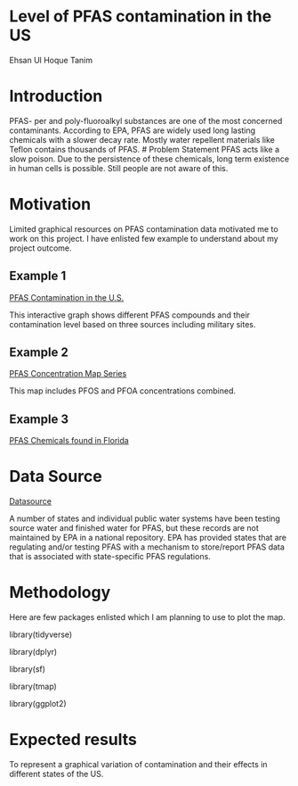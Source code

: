 Level of PFAS contamination in the US
================
Ehsan Ul Hoque Tanim

# Introduction

PFAS- per and poly-fluoroalkyl substances are one of the most concerned
contaminants. According to EPA, PFAS are widely used long lasting
chemicals with a slower decay rate. Mostly water repellent materials
like Teflon contains thousands of PFAS. \# Problem Statement PFAS acts
like a slow poison. Due to the persistence of these chemicals, long term
existence in human cells is possible. Still people are not aware of
this.

# Motivation

Limited graphical resources on PFAS contamination data motivated me to
work on this project. I have enlisted few example to understand about my
project outcome.

## Example 1

[PFAS Contamination in the
U.S.](https://www.ewg.org/interactive-maps/pfas_contamination/map/)

This interactive graph shows different PFAS compounds and their
contamination level based on three sources including military sites.

## Example 2

[PFAS Concentration Map
Series](https://cdphe.maps.arcgis.com/apps/MapSeries/index.html?appid=0fd782d4fe2f49ed967b682e10573834)

This map includes PFOS and PFOA concentrations combined.

## Example 3

[PFAS Chemicals found in Florida](https://www.fight4zero.org/pfasmap)

# Data Source

[Datasource](https://echo.epa.gov/system/files/Drinking_Water_Testing_Data_State_01-03-2022_0.xlsx)

A number of states and individual public water systems have been testing
source water and finished water for PFAS, but these records are not
maintained by EPA in a national repository. EPA has provided states that
are regulating and/or testing PFAS with a mechanism to store/report PFAS
data that is associated with state-specific PFAS regulations.

# Methodology

Here are few packages enlisted which I am planning to use to plot the
map.

library(tidyverse)

library(dplyr)

library(sf)

library(tmap)

library(ggplot2)

# Expected results

To represent a graphical variation of contamination and their effects in
different states of the US.
